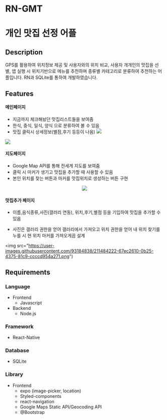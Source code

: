 # RN-GMT

# 개인 맛집 선정 어플
 

## Description  

GPS를 활용하여 위치정보 제공 및 사용자와의 위치 비교, 사용자 개개인의 맛집을 선별, 앱 실행 시 위치기반으로 메뉴를 추천하며 종류별 카테고리로 분류하여 추천하는 어플입니다. RN과 SQLite를 통하여 개발하였습니다.


## Features 
  

#### 메인페이지 

- 지금까지 체크해놨던 맛집리스트들을 보여줌
- 한식, 중식, 일식, 양식 으로 분류하여 볼 수 있음
- 맛집 클릭시 상세정보(별점,후기 등등이 나옴)
![](https://velog.velcdn.com/images/taek_jini/post/d5776390-db58-4a9f-bfa2-9d91e11a779d/image.png)

![](https://velog.velcdn.com/images/taek_jini/post/dacb743a-8cd9-4c0c-8b61-9414de67dbac/image.png)


#### 지도페이지

- Google Map API를 통해 전세계 지도를 보여줌
- 클릭 시 마커가 생기고 맛집을 추가할 때 사용할 수 있음
- 본인 위치를 찾는 버튼과 마커를 맛집위치로 생성하는 버튼 구현
 <p align='center'>
 <img src="https://velog.velcdn.com/images/taek_jini/post/36287171-7a88-4116-97d1-b9216a5cbfbe/image.png")
 </p>

#### 맛집추가 페이지
- 이름,음식종류,사진(갤러리 연동), 위치,후기,별점 등을 기입하여 맛집을 추가할 수 있음
- 사진은 갤러리 권한을 얻어 갤러리에서 가져오고 위치 권한을 얻어 내 위치 찾기를 누를 시 현 위치 마커를 가져오게끔 설계

  <p align='center'>
 <img src="https://user-images.githubusercontent.com/93184838/211484222-67ec2610-0b25-4375-81c9-ccccd954a271.png")
  </p>


## Requirements

### Language

- Frontend
  - Javascript
- Backend
  - Node.js

### Framework

 - React-Native


### Database

 - SQLite

### Library

- Frontend
  - expo (image-picker, location)
  - Styled-components
  - react-navigation
  - Google Maps Static API/Geocoding API
  - @Bootstrap

  
